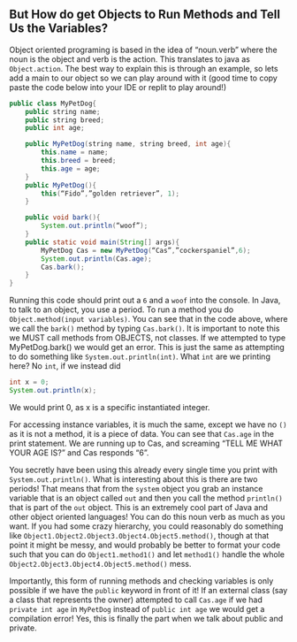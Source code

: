 ## But How do get Objects to Run Methods and Tell Us the Variables?

Object oriented programing is based in the idea of “noun.verb” where the noun is the object and verb is the action. This translates to java as `Object.action`. The best way to explain this is through an example, so lets add a main to our object so we can play around with it (good time to copy paste the code below into your IDE or replit to play around!)

```java
public class MyPetDog{
    public string name;
    public string breed;
    public int age;

    public MyPetDog(string name, string breed, int age){
        this.name = name;
        this.breed = breed;
        this.age = age;
    }
    public MyPetDog(){
        this(“Fido”,”golden retriever”, 1);
    }

    public void bark(){
        System.out.println(“woof”);
    }
    public static void main(String[] args){
        MyPetDog Cas = new MyPetDog(“Cas”,”cockerspaniel”,6);
        System.out.println(Cas.age);
        Cas.bark();
    }
}
```
Running this code should print out a `6` and a `woof` into the console. In Java, to talk to an object, you use a period. To run a method you do `Object.method(input variables)`. You can see that in the code above, where we call the `bark()` method by typing `Cas.bark()`. It is important to note this we MUST call methods from OBJECTS, not classes. If we attempted to type MyPetDog.bark() we would get an error. This is just the same as attempting to do something like `System.out.println(int)`. What `int` are we printing here? No `int`, if we instead did
```java
int x = 0;
System.out.println(x);
```
We would print 0, as x is a specific instantiated integer.

For accessing instance variables, it is much the same, except we have no `()` as it is not a method, it is a piece of data. You can see that `Cas.age` in the print statement. We are running up to Cas, and screaming “TELL ME WHAT YOUR AGE IS?” and Cas responds “6”.

You secretly have been using this already every single time you print with `System.out.println()`. What is interesting about this is there are two periods! That means that from the `system` object you grab an instance variable that is an object called `out` and then you call the method `println()` that is part of the `out` object. This is an extremely cool part of Java and other object oriented languages! You can do this noun verb as much as you want. If you had some crazy hierarchy, you could reasonably do something like `Object1.Object2.Object3.Object4.Object5.method()`, though at that point it might be messy, and would probably be better to format your code such that you can do `Object1.method1()` and let `method1()` handle the whole `Object2.Object3.Object4.Object5.method()` mess.

Importantly, this form of running methods and checking variables is only possible if we have the `public` keyword in front of it! If an external class (say a class that represents the owner) attempted to call `Cas.age` if we had `private int age` in `MyPetDog` instead of `public int age` we would get a compilation error! Yes, this is finally the part when we talk about public and private.
